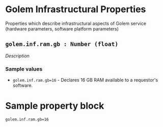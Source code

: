 # Golem Infrastructural Properties
Properties which describe infrastructural aspects of Golem service (hardware parameters, software platform parameters)

## `golem.inf.ram.gb : Number (float)`
_Description_
### Sample values
* `golem.inf.ram.gb=16` - Declares 16 GB RAM available to a requestor's software.


# Sample property block
```
golem.inf.ram.gb=16
```
